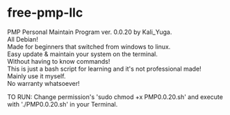 # free-pmp-llc
PMP Personal Maintain Program ver. 0.0.20
by Kali_Yuga.    
All Debian!    
Made for beginners that switched from windows to linux.    
Easy update & maintain your system on the terminal.    
Without having to know commands!    
This is just a bash script for learning and it's not professional made!     
Mainly use it myself.  
No warranty whatsoever!    

TO RUN: Change permission's 'sudo chmod +x PMP0.0.20.sh' and execute with './PMP0.0.20.sh' in your Terminal.    
